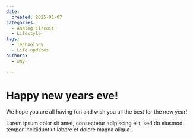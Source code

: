 ```yaml
---
date:
  created: 2025-01-07
categories:
  - Analog Circuit
  - Lifestyle
tags:
  - Technology
  - Life updates 
authors:
  - why

---
```


# Happy new years eve!

We hope you are all having fun and wish you all the best for the new year!
<!-- more -->

Lorem ipsum dolor sit amet, consectetur adipiscing elit, sed do eiusmod
tempor incididunt ut labore et dolore magna aliqua.